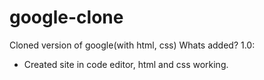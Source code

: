 # google-clone
Cloned version of google(with html, css)
Whats added?
1.0:
- Created site in code editor, html and css working. 
